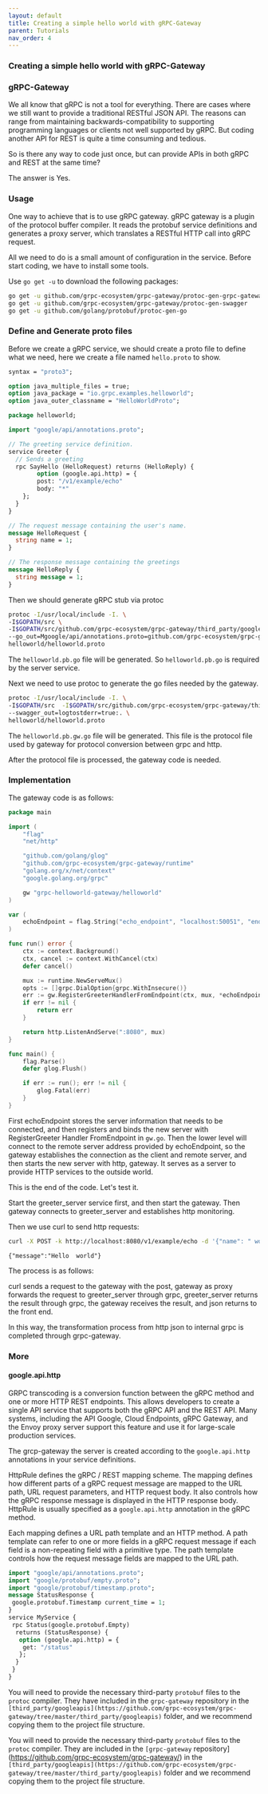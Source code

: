 ```yaml
---
layout: default
title: Creating a simple hello world with gRPC-Gateway
parent: Tutorials
nav_order: 4
---
```


### Creating a simple hello world with gRPC-Gateway

### gRPC-Gateway

We all know that gRPC is not a tool for everything. There are cases where we still want to provide a traditional RESTful JSON API. The reasons can range from maintaining backwards-compatibility to supporting programming languages or clients not well supported by gRPC. But coding another API for REST is quite a time consuming and tedious.

So is there any way to code just once, but can provide APIs in both gRPC and REST at the same time?

The answer is Yes.

### Usage

One way to achieve that is to use gRPC gateway. gRPC gateway is a plugin of the protocol buffer compiler. It reads the protobuf service definitions and generates a proxy server, which translates a RESTful HTTP call into gRPC request.

All we need to do is a small amount of configuration
in the service. Before start coding, we have to install some
tools.

Use `go get -u` to download the following packages:

```sh
go get -u github.com/grpc-ecosystem/grpc-gateway/protoc-gen-grpc-gateway
go get -u github.com/grpc-ecosystem/grpc-gateway/protoc-gen-swagger
go get -u github.com/golang/protobuf/protoc-gen-go
```

### Define and Generate proto files

Before we create a gRPC service, we should create a proto file to define what we need, here we create a file named `hello.proto` to show.

```proto
syntax = "proto3";

option java_multiple_files = true;
option java_package = "io.grpc.examples.helloworld";
option java_outer_classname = "HelloWorldProto";

package helloworld;

import "google/api/annotations.proto";

// The greeting service definition.
service Greeter {
  // Sends a greeting
  rpc SayHello (HelloRequest) returns (HelloReply) {
        option (google.api.http) = {
        post: "/v1/example/echo"
        body: "*"
    };
  }
}

// The request message containing the user's name.
message HelloRequest {
  string name = 1;
}

// The response message containing the greetings
message HelloReply {
  string message = 1;
}
```

Then we should generate gRPC stub via protoc

```sh
protoc -I/usr/local/include -I. \
-I$GOPATH/src \
-I$GOPATH/src/github.com/grpc-ecosystem/grpc-gateway/third_party/googleapis \
--go_out=Mgoogle/api/annotations.proto=github.com/grpc-ecosystem/grpc-gateway/third_party/googleapis/google/api,plugins=grpc:. \
helloworld/helloworld.proto
```

The `helloworld.pb.go` file will be generated. So `helloworld.pb.go` is required by the server service.

Next we need to use protoc to generate the go files needed by the gateway.

```sh
protoc -I/usr/local/include -I. \
-I$GOPATH/src  -I$GOPATH/src/github.com/grpc-ecosystem/grpc-gateway/third_party/googleapis \
--swagger_out=logtostderr=true:. \
helloworld/helloworld.proto
```

The `helloworld.pb.gw.go` file will be generated. This file is the protocol file used by gateway for protocol conversion between grpc and http.

After the protocol file is processed, the gateway code is needed.

### Implementation

The gateway code is as follows:

```go
package main

import (
    "flag"
    "net/http"

    "github.com/golang/glog"
    "github.com/grpc-ecosystem/grpc-gateway/runtime"
    "golang.org/x/net/context"
    "google.golang.org/grpc"

    gw "grpc-helloworld-gateway/helloworld"
)

var (
    echoEndpoint = flag.String("echo_endpoint", "localhost:50051", "endpoint of YourService")
)

func run() error {
    ctx := context.Background()
    ctx, cancel := context.WithCancel(ctx)
    defer cancel()

    mux := runtime.NewServeMux()
    opts := []grpc.DialOption{grpc.WithInsecure()}
    err := gw.RegisterGreeterHandlerFromEndpoint(ctx, mux, *echoEndpoint, opts)
    if err != nil {
        return err
    }

    return http.ListenAndServe(":8080", mux)
}

func main() {
    flag.Parse()
    defer glog.Flush()

    if err := run(); err != nil {
        glog.Fatal(err)
    }
}
```

First echoEndpoint stores the server information that needs to be connected, and then registers and binds the new server with RegisterGreeter Handler FromEndpoint in `gw.go`. Then the lower level will connect to the remote server address provided by echoEndpoint, so the gateway establishes the connection as the client and remote server, and then starts the new server with http, gateway. It serves as a server to provide HTTP services to the outside world.

This is the end of the code. Let's test it.

Start the greeter_server service first, and then start the gateway. Then gateway connects to greeter_server and establishes http monitoring.

Then we use curl to send http requests:

```sh
curl -X POST -k http://localhost:8080/v1/example/echo -d '{"name": " world"}
```

```
{"message":"Hello  world"}
```

The process is as follows:

curl sends a request to the gateway with the post, gateway as proxy forwards the request to greeter_server through grpc, greeter_server returns the result through grpc, the gateway receives the result, and json returns to the front end.

In this way, the transformation process from http json to internal grpc is completed through grpc-gateway.

### More

#### google.api.http

GRPC transcoding is a conversion function between the gRPC method and one or more HTTP REST endpoints. This allows developers to create a single API service that supports both the gRPC API and the REST API. Many systems, including the API Google, Cloud Endpoints, gRPC Gateway, and the Envoy proxy server support this feature and use it for large-scale production services.

The grcp-gateway the server is created according to the `google.api.http` annotations in your service definitions.

HttpRule defines the gRPC / REST mapping scheme. The mapping defines how different parts of a gRPC request message are mapped to the URL path, URL request parameters, and HTTP request body. It also controls how the gRPC response message is displayed in the HTTP response body. HttpRule is usually specified as a `google.api.http` annotation in the gRPC method.

Each mapping defines a URL path template and an HTTP method. A path template can refer to one or more fields in a gRPC request message if each field is a non-repeating field with a primitive type. The path template controls how the request message fields are mapped to the URL path.

```proto
import "google/api/annotations.proto";
import "google/protobuf/empty.proto";
import "google/protobuf/timestamp.proto";
message StatusResponse {
 google.protobuf.Timestamp current_time = 1;
}
service MyService {
 rpc Status(google.protobuf.Empty)
  returns (StatusResponse) {
   option (google.api.http) = {
    get: "/status"
   };
  }
 }
}
```

You will need to provide the necessary third-party `protobuf` files to the `protoc` compiler. They have included in the `grpc-gateway` repository in the `[third_party/googleapis](https://github.com/grpc-ecosystem/grpc-gateway/tree/master/third_party/googleapis)` folder, and we recommend copying them to the project file structure.

You will need to provide the necessary third-party `protobuf` files to the `protoc` compiler. They are included in the `[grpc-gateway` repository](https://github.com/grpc-ecosystem/grpc-gateway/) in the `[third_party/googleapis](https://github.com/grpc-ecosystem/grpc-gateway/tree/master/third_party/googleapis)` folder and we recommend copying them to the project file structure.
